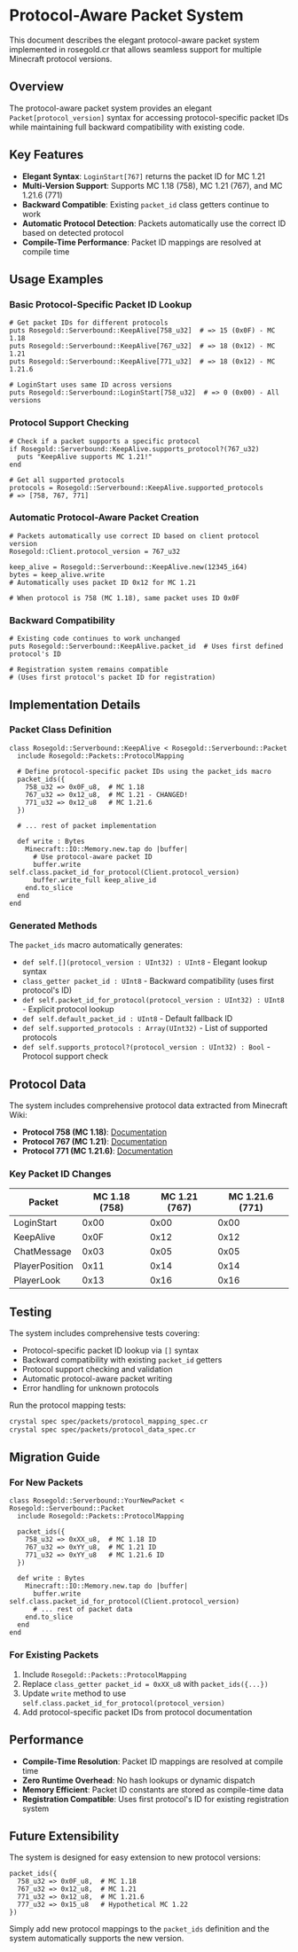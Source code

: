 # Protocol-Aware Packet System

This document describes the elegant protocol-aware packet system implemented in rosegold.cr that allows seamless support for multiple Minecraft protocol versions.

## Overview

The protocol-aware packet system provides an elegant `Packet[protocol_version]` syntax for accessing protocol-specific packet IDs while maintaining full backward compatibility with existing code.

## Key Features

- **Elegant Syntax**: `LoginStart[767]` returns the packet ID for MC 1.21
- **Multi-Version Support**: Supports MC 1.18 (758), MC 1.21 (767), and MC 1.21.6 (771)  
- **Backward Compatible**: Existing `packet_id` class getters continue to work
- **Automatic Protocol Detection**: Packets automatically use the correct ID based on detected protocol
- **Compile-Time Performance**: Packet ID mappings are resolved at compile time

## Usage Examples

### Basic Protocol-Specific Packet ID Lookup

```crystal
# Get packet IDs for different protocols
puts Rosegold::Serverbound::KeepAlive[758_u32]  # => 15 (0x0F) - MC 1.18  
puts Rosegold::Serverbound::KeepAlive[767_u32]  # => 18 (0x12) - MC 1.21
puts Rosegold::Serverbound::KeepAlive[771_u32]  # => 18 (0x12) - MC 1.21.6

# LoginStart uses same ID across versions
puts Rosegold::Serverbound::LoginStart[758_u32]  # => 0 (0x00) - All versions
```

### Protocol Support Checking

```crystal
# Check if a packet supports a specific protocol
if Rosegold::Serverbound::KeepAlive.supports_protocol?(767_u32)
  puts "KeepAlive supports MC 1.21!"
end

# Get all supported protocols
protocols = Rosegold::Serverbound::KeepAlive.supported_protocols
# => [758, 767, 771]
```

### Automatic Protocol-Aware Packet Creation

```crystal
# Packets automatically use correct ID based on client protocol version
Rosegold::Client.protocol_version = 767_u32

keep_alive = Rosegold::Serverbound::KeepAlive.new(12345_i64)
bytes = keep_alive.write
# Automatically uses packet ID 0x12 for MC 1.21

# When protocol is 758 (MC 1.18), same packet uses ID 0x0F
```

### Backward Compatibility

```crystal
# Existing code continues to work unchanged
puts Rosegold::Serverbound::KeepAlive.packet_id  # Uses first defined protocol's ID

# Registration system remains compatible
# (Uses first protocol's packet ID for registration)
```

## Implementation Details

### Packet Class Definition

```crystal
class Rosegold::Serverbound::KeepAlive < Rosegold::Serverbound::Packet
  include Rosegold::Packets::ProtocolMapping
  
  # Define protocol-specific packet IDs using the packet_ids macro
  packet_ids({
    758_u32 => 0x0F_u8,  # MC 1.18
    767_u32 => 0x12_u8,  # MC 1.21 - CHANGED!
    771_u32 => 0x12_u8   # MC 1.21.6
  })

  # ... rest of packet implementation
  
  def write : Bytes
    Minecraft::IO::Memory.new.tap do |buffer|
      # Use protocol-aware packet ID
      buffer.write self.class.packet_id_for_protocol(Client.protocol_version)
      buffer.write_full keep_alive_id
    end.to_slice
  end
end
```

### Generated Methods

The `packet_ids` macro automatically generates:

- `def self.[](protocol_version : UInt32) : UInt8` - Elegant lookup syntax
- `class_getter packet_id : UInt8` - Backward compatibility (uses first protocol's ID)
- `def self.packet_id_for_protocol(protocol_version : UInt32) : UInt8` - Explicit protocol lookup
- `def self.default_packet_id : UInt8` - Default fallback ID
- `def self.supported_protocols : Array(UInt32)` - List of supported protocols
- `def self.supports_protocol?(protocol_version : UInt32) : Bool` - Protocol support check

## Protocol Data

The system includes comprehensive protocol data extracted from Minecraft Wiki:

- **Protocol 758 (MC 1.18)**: [Documentation](https://minecraft.wiki/w/Minecraft_Wiki:Projects/wiki.vg_merge/Protocol?oldid=3024144)
- **Protocol 767 (MC 1.21)**: [Documentation](https://minecraft.wiki/w/Minecraft_Wiki:Projects/wiki.vg_merge/Protocol?oldid=2789623)  
- **Protocol 771 (MC 1.21.6)**: [Documentation](https://minecraft.wiki/w/Minecraft_Wiki:Projects/wiki.vg_merge/Protocol?oldid=2772783)

### Key Packet ID Changes

| Packet | MC 1.18 (758) | MC 1.21 (767) | MC 1.21.6 (771) |
|--------|----------------|----------------|------------------|
| LoginStart | 0x00 | 0x00 | 0x00 |
| KeepAlive | 0x0F | 0x12 | 0x12 |
| ChatMessage | 0x03 | 0x05 | 0x05 |
| PlayerPosition | 0x11 | 0x14 | 0x14 |
| PlayerLook | 0x13 | 0x16 | 0x16 |

## Testing

The system includes comprehensive tests covering:

- Protocol-specific packet ID lookup via `[]` syntax
- Backward compatibility with existing `packet_id` getters  
- Protocol support checking and validation
- Automatic protocol-aware packet writing
- Error handling for unknown protocols

Run the protocol mapping tests:

```bash
crystal spec spec/packets/protocol_mapping_spec.cr
crystal spec spec/packets/protocol_data_spec.cr
```

## Migration Guide

### For New Packets

```crystal
class Rosegold::Serverbound::YourNewPacket < Rosegold::Serverbound::Packet
  include Rosegold::Packets::ProtocolMapping
  
  packet_ids({
    758_u32 => 0xXX_u8,  # MC 1.18 ID
    767_u32 => 0xYY_u8,  # MC 1.21 ID  
    771_u32 => 0xYY_u8   # MC 1.21.6 ID
  })
  
  def write : Bytes
    Minecraft::IO::Memory.new.tap do |buffer|
      buffer.write self.class.packet_id_for_protocol(Client.protocol_version)
      # ... rest of packet data
    end.to_slice
  end
end
```

### For Existing Packets

1. Include `Rosegold::Packets::ProtocolMapping`
2. Replace `class_getter packet_id = 0xXX_u8` with `packet_ids({...})`  
3. Update `write` method to use `self.class.packet_id_for_protocol(protocol_version)`
4. Add protocol-specific packet IDs from protocol documentation

## Performance

- **Compile-Time Resolution**: Packet ID mappings are resolved at compile time
- **Zero Runtime Overhead**: No hash lookups or dynamic dispatch
- **Memory Efficient**: Packet ID constants are stored as compile-time data
- **Registration Compatible**: Uses first protocol's ID for existing registration system

## Future Extensibility

The system is designed for easy extension to new protocol versions:

```crystal
packet_ids({
  758_u32 => 0x0F_u8,  # MC 1.18
  767_u32 => 0x12_u8,  # MC 1.21
  771_u32 => 0x12_u8,  # MC 1.21.6
  777_u32 => 0x15_u8   # Hypothetical MC 1.22
})
```

Simply add new protocol mappings to the `packet_ids` definition and the system automatically supports the new version.